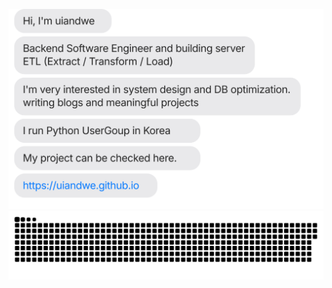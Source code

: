 ![](https://github.com/briiidgehong/briiidgehong/blob/main/chat.svg)
![](https://github.com/briiidgehong/briiidgehong/blob/main/github-contribution-grid-snake.svg)
